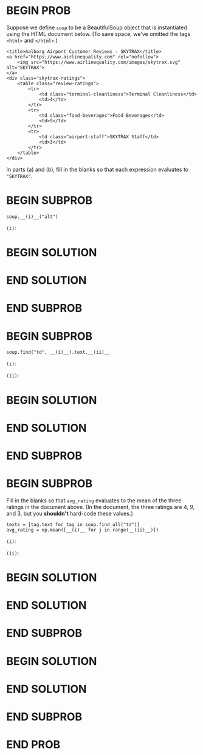 # BEGIN PROB

Suppose we define `soup` to be a BeautifulSoup object that is
instantiated using the HTML document below. (To save space, we've
omitted the tags `<html>` and `</html>`.)

    <title>Aalborg Airport Customer Reviews - SKYTRAX</title>
    <a href="https://www.airlinequality.com" rel="nofollow">
        <img src="https://www.airlinequality.com/images/skytrax.svg" alt="SKYTRAX">
    </a>
    <div class="skytrax-ratings">
        <table class="review-ratings">
            <tr>
                <td class="terminal-cleanliness">Terminal Cleanliness</td>
                <td>4</td>
            </tr>
            <tr>
                <td class="food-beverages">Food Beverages</td>
                <td>9</td>
            </tr>
            <tr>
                <td class="airport-staff">SKYTRAX Staff</td>
                <td>3</td>
            </tr>
        </table>
    </div>

In parts (a) and (b), fill in the blanks so that each expression
evaluates to `"SKYTRAX"`.

# BEGIN SUBPROB

`soup.__(i)__("alt")`

`(i)`:

# BEGIN SOLUTION

# END SOLUTION

# END SUBPROB

# BEGIN SUBPROB

`soup.find("td", __(i)__).text.__(ii)__`

`(i)`:

`(ii)`:

# BEGIN SOLUTION

# END SOLUTION

# END SUBPROB

# BEGIN SUBPROB

Fill in the blanks so that `avg_rating` evaluates to the mean of the
three ratings in the document above. (In the document, the three ratings
are 4, 9, and 3, but you **shouldn't** hard-code these values.)

    texts = [tag.text for tag in soup.find_all("td")]
    avg_rating = np.mean([__(i)__ for j in range(__(ii)__)])

`(i)`:

`(ii)`:

# BEGIN SOLUTION

# END SOLUTION

# END SUBPROB

# BEGIN SOLUTION

# END SOLUTION

# END SUBPROB

# END PROB